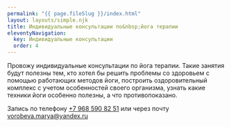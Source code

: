```yaml
---
permalink: "{{ page.fileSlug }}/index.html"
layout: layouts/simple.njk
title: Индивидуальные консультации по&nbsp;йога терапии
eleventyNavigation:
  key: Индивидуальные консультации
  order: 4
---
```


Провожу индивидуальные консультации по йога терапии. Такие занятия будут полезны тем, кто хотел бы решить проблемы со здоровьем с помощью работающих методов йоги, построить оздоровительный комплекс с учетом особенностей своего организма, узнать какие техники йоги особенно полезны, а что противопоказано.

Запись по телефону <a href="tel:+7-968-590-82-51">+7 968 590 82 51</a> или через почту <a href="mailto:vorobeva.marya@yandex.ru">vorobeva.marya@yandex.ru</a>
